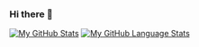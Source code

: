 ### Hi there 👋

[![My GitHub Stats](https://github-readme-stats.vercel.app/api/?username=tomowen02&count_private=true&theme=tokyonight&showicons=true)]()
[![My GitHub Language Stats](https://github-readme-stats.vercel.app/api/top-langs/?username=tomowen02&langs_count=5&theme=tokyonight)]()
